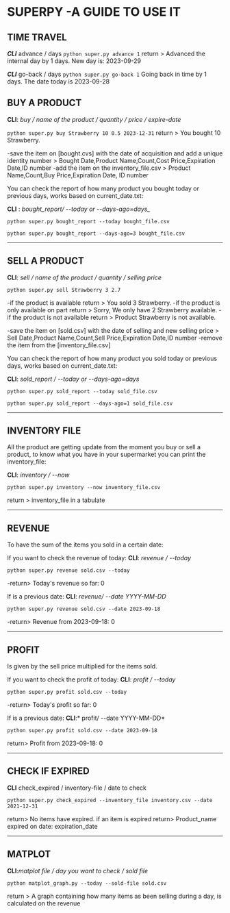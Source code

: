 # SUPERPY -A GUIDE TO USE IT

## TIME TRAVEL

***CLI*** advance / days
`python super.py advance 1`
return > Advanced the internal day by 1 days. New day is: 2023-09-29

***CLI*** go-back / days
`python super.py go-back 1`
Going back in time by 1 days. The date today is 2023-09-28
## BUY A PRODUCT

**CLI**: _buy / name of the product / quantity / price / expire-date_

`python super.py buy Strawberry 10 0.5 2023-12-31`
return > You bought 10 Strawberry.

-save the item on [bought.cvs] with the date of acquisition and add a unique identity number >
Bought Date,Product Name,Count,Cost Price,Expiration Date,ID number
-add the item on the inventory_file.csv > Product Name,Count,Buy Price,Expiration Date, ID number

You can check the report of how many product you bought today or previous days, works based on current_date.txt:

**CLI** : *bought_report/ --today or --days-ago=days_*

`python super.py bought_report --today bought_file.csv`

`python super.py bought_report --days-ago=3 bought_file.csv`

---

## SELL A PRODUCT

**CLI**: *sell / name of the product / quantity / selling price*

`python super.py sell Strawberry 3 2.7`

-if the product is available return > You sold 3 Strawberry.
-if the product is only available on part return > Sorry, We only have 2 Strawberry available.
-if the product is not available return > Product Strawberry is not available.

-save the item on [sold.csv] with the date of selling and new selling price >
Sell Date,Product Name,Count,Sell Price,Expiration Date,ID number
-remove the item from the [inventory_file.csv]

You can check the report of how many product you sold today or previous days, works based on current_date.txt:

**CLI**: *sold_report / --today or --days-ago=days*

`python super.py sold_report --today sold_file.csv`

`python super.py sold_report --days-ago=1 sold_file.csv`

---

## INVENTORY FILE

All the product are getting update from the moment you buy or sell a product,
to know what you have in your supermarket you can print the inventory_file:

**CLI**: *inventory / --now*

`python super.py inventory --now inventory_file.csv`

return > inventory_file in a tabulate

---

## REVENUE

To have the sum of the items you sold in a certain date:

If you want to check the revenue of today:
**CLI**: *revenue / --today*

`python super.py revenue sold.csv --today`

-return> Today's revenue so far: 0

If is a previous date:
**CLI**: *revenue/ --date YYYY-MM-DD*

`python super.py revenue sold.csv --date 2023-09-18`

-return> Revenue from 2023-09-18: 0

---

## PROFIT

Is given by the sell price multiplied for the items sold.

If you want to check the profit of today:
**CLI**: *profit / --today*

`python super.py profit sold.csv --today`

-return> Today's profit so far: 0

If is a previous date:
**CLI**:* profit/ --date YYYY-MM-DD*

`python super.py profit sold.csv --date 2023-09-18`

return> Profit from 2023-09-18: 0

---

## CHECK IF EXPIRED
**CLI** check_expired / inventory-file / date to check

`python super.py check_expired --inventory_file inventory.csv --date 2021-12-31`

return> No items have expired.
if an item is expired return> Product_name expired on date: expiration_date

---

## MATPLOT
**CLI**:*matplot file /  day you want to check / sold file*

`python matplot_graph.py --today --sold-file sold.csv`

return > A graph containing how many items as been selling during a day, is calculated on the revenue 

